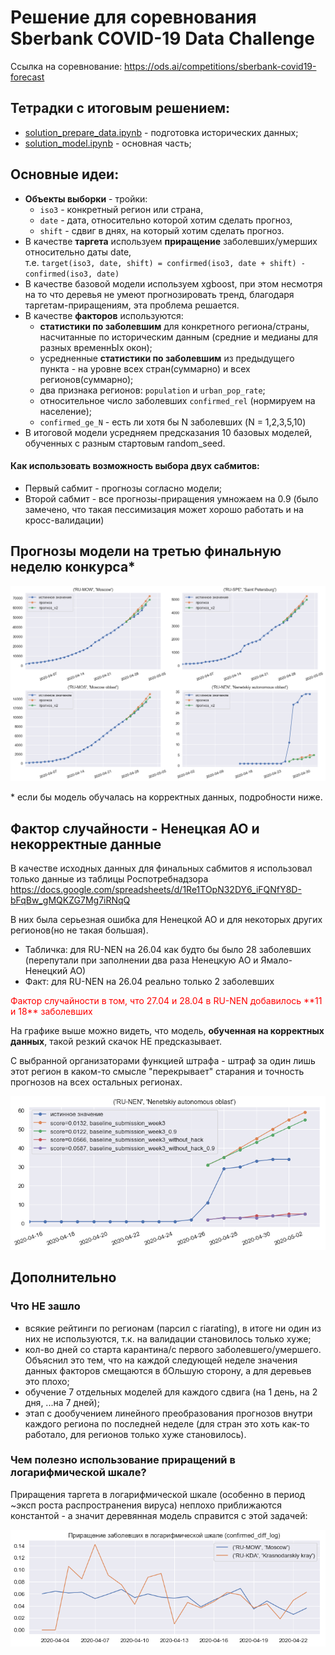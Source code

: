 # Решение для соревнования Sberbank COVID-19 Data Challenge

Ссылка на соревнование: https://ods.ai/competitions/sberbank-covid19-forecast

## Тетрадки с итоговым решением:
- [solution_prepare_data.ipynb](solution_prepare_data.ipynb) - подготовка исторических данных;
- [solution_model.ipynb](solution_model.ipynb) - основная часть;

## Основные идеи:

- **Объекты выборки** - тройки:
  - `iso3` - конкретный регион или страна,
  - `date` - дата, относительно которой хотим сделать прогноз,
  - `shift` - сдвиг в днях, на который хотим сделать прогноз.
- В качестве **таргета** используем **приращение** заболевших/умерших относительно даты date,<br> т.е. `target(iso3, date, shift) = confirmed(iso3, date + shift) - confirmed(iso3, date)`
- В качестве базовой модели используем xgboost, при этом несмотря на то что деревья не умеют прогнозировать тренд, благодаря таргетам-приращениям, эта проблема решается.
- В качестве **факторов** используются:
  - **статистики по заболевшим** для конкретного региона/страны, насчитанные по историческим данным (средние и медианы для разных временнЫх окон);
  - усредненные **статистики по заболевшим** из предыдущего пункта - на уровне всех стран(суммарно) и всех регионов(суммарно);
  - два признака регионов: `population` и `urban_pop_rate`;
  - относительное число заболевших `confirmed_rel` (нормируем на население);
  - `confirmed_ge_N` - есть ли хотя бы N заболевших (N = 1,2,3,5,10)
- В итоговой модели усредняем предсказания 10 базовых моделей, обученных с разным стартовым random_seed.

#### Как использовать возможность выбора двух сабмитов:

- Первый сабмит - прогнозы согласно модели;
- Второй сабмит - все прогнозы-приращения умножаем на 0.9 (было замечено, что такая пессимизация может хорошо работать и на кросс-валидации)


## Прогнозы модели на третью финальную неделю конкурса*

<p align="center"><img src="img/predictions_week3.png"></p>

\* если бы модель обучалась на корректных данных, подробности ниже.

## Фактор случайности - Ненецкая АО и некорректные данные

В качестве исходных данных для финальных сабмитов я использовал только данные из таблицы Роспотребнадзора
https://docs.google.com/spreadsheets/d/1Re1TOpN32DY6_iFQNfY8D-bFqBw_gMQKZG7Mg7iRNqQ

В них была серьезная ошибка для Ненецкой АО и для некоторых других регионов(но не такая большая).
- Табличка: для RU-NEN на 26.04 как будто бы было 28 заболевших (перепутали при заполнении два раза Ненецкую АО и Ямало-Ненецкий АО)
- Факт: для RU-NEN на 26.04 реально только 2 заболевших

<p style="color: red">Фактор случайности в том, что 27.04 и 28.04 в RU-NEN добавилось **11 и 18** заболевших</h3></p>

На графике выше можно видеть, что модель, **обученная на корректных данных**, такой резкий скачок НЕ предсказывает.

С выбранной организаторами функцией штрафа - штраф за один лишь этот регион в каком-то смысле "перекрывает" старания и точность прогнозов на всех остальных регионах.

<p align="center"><img src="img/RU-NEN_random.png"></p>



## Дополнительно

### Что НЕ зашло
- всякие рейтинги по регионам (парсил с riarating), в итоге ни один из них не используются, т.к. на валидации становилось только хуже;
- кол-во дней со старта карантина/с первого заболевшего/умершего. Объяснил это тем, что на каждой следующей неделе значения данных факторов смещаются в бОльшую сторону, а для деревьев это плохо;
- обучение 7 отдельных моделей для каждого сдвига (на 1 день, на 2 дня, ...на 7 дней);
- этап с дообучением линейного преобразования прогнозов внутри каждого региона по последней неделе (для стран это хоть как-то работало, для регионов только хуже становилось).

### Чем полезно использование приращений в логарифмической шкале?

Приращения таргета в логарифмической шкале (особенно в период ~эксп роста распространения вируса) неплохо приближаются константой - а значит деревянная модель справится с этой задачей:
<p align="center"><img src="img/log_target.png"></p>



